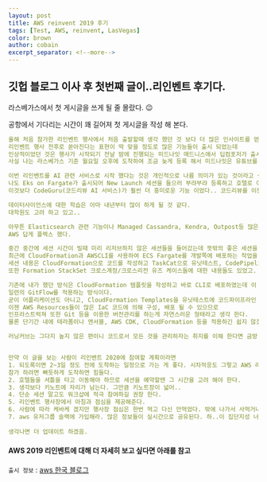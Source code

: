 ```yaml
---
layout: post
title: AWS reinvent 2019 후기
tags: [Test, AWS, reinvent, LasVegas]
color: brown
author: cobain
excerpt_separator: <!--more-->
---
```


<!--more-->

## 깃헙 블로그 이사 후 첫번째 글이..리인벤트 후기다.
라스베가스에서 첫 게시글을 쓰게 될 줄 몰랐다. 😉

공항에서 기다리는 시간이 꽤 길어져 첫 게시글을 작성 해 본다.

```yml
올해 처음 참가한 리인벤트 행사에서 처음 출발할때 생각 했던 것 보다 더 많은 인사이트를 얻게 되었다.
리인벤트 행사 전후로 쏟아진다는 표현이 딱 맞을 정도로 많은 기능들이 출시 되었는데
인상적이었던 것은 행사가 시작되기 전날 밤에 진행되는 미드나잇 매드니스에서 딥컴포저가 출시됨을 알렸다고 한다.
사실 나는 라스베가스 기준 월요일 오후에 도착하여 조금 늦게 등록 해서 미드나잇은 유튜브를 통해 보았다.

이번 리인벤트를 AI 관련 서비스로 시작 했다는 것은 개인적으로 나름 의미가 있는 것이라고 생각한다.
나도 Eks on Fargate가 출시되어 New Launch 세션을 들으러 부랴부랴 등록하고 호텔로 이동했는데
이것보다 CodeGuru(코드리뷰 AI 서비스)가 훨씬 더 흥미로운 기능 이었다.. 코드리뷰를 이젠 AWS가 해주겠다고 한다.

데이터사이언스에 대한 학습은 아마 내년부터 많이 하게 될 것 같다.
대학원도 고려 하고 있고..

아무튼 Elasticsearch 관련 기능이나 Managed Cassandra, Kendra, Outpost등 많은 기능들의 출시를 알렸고
AWS 답게 플렉스 했다.

중간 중간에 세션 시간이 빌때 미리 리저브하지 않은 세션들을 들어갔는데 뜻밖의 좋은 세션을 들었다.
최근에 CloudFormation과 AWSCLI를 사용하여 ECS Fargate를 개발쪽에 배포하는 작업을 했었는데
세션 내용은 CloudFormation으로 코드를 작성하고 TaskCat으로 유닛테스트, CodePipeline을 태우는 내용이었다.
또한 Formation StackSet 크로스계정/크로스리전 유즈 케이스들에 대한 내용들도 있었고.

기존에 내가 했던 방식은 CloudFormation 템플릿을 작성하고 바로 CLI로 배포하였는데 이 방식을 개선해서
일련의 GitFlow를 적용하는 방식이다.
굳이 어플리케이션도 아니고, CloudFormation Templates을 유닛테스트에 코드파이프라인 까지 라는 생각을 할 수 있는데
이젠 AWS Resources들이 많은 IaC 코드에 의해 구성, 배포 될 수 있으므로 
인프라스트럭쳐 또한 Git 등을 이용한 버전관리를 하는게 자연스러운 형태라고 생각 한다.
물론 단기간 내에 테라폼이나 앤서블, AWS CDK, CloudFormation 등을 적용하긴 쉽지 않겠지..조직이란게 내맘같지 않아서....

러닝커브는 그다지 높지 않은 편이니 코드로서 모든 것을 관리하자는 취지를 이해 한다면 금방 배울 수 있을 것이다.


만약 이 글을 보는 사람이 리인벤트 2020에 참여할 계획이라면 
1. 되도록이면 2~3일 정도 전에 도착하는 일정으로 가는 게 좋다. 시차적응도 그렇고 AWS 리인벤트의 모든 것을 
참가 하려면 빠듯하게 도착하면 힘들다.
2. 호텔들을 셔틀을 타고 이동해야 하므로 세션을 예약할땐 그 시간을 고려 해야 한다.
3. 생각보다 키노트에 자리가 남는다. 그만큼 키노트장이 넓어..
4. 단순 세션 말고도 워크샵에 적극 참여하길 권장 한다.
5. 리인벤트 행사장에서 아침과 점심을 제공해준다.
6. 사람에 따라 케바케 겠지만 행사장 점심은 한번 먹고 다신 안먹었다. 밖에 나가서 사먹거나 약속이 있었음.
7. aws 유저그룹 슬랙에 가입해라. 많은 정보들이 실시간으로 공유된다. 하..이 집단지성 너란 녀석
 
생각나면 더 업데이트 하겠음.


```



#### AWS 2019 리인벤트에 대해 더 자세히 보고 싶다면 아래를 참고 
`출시 정보` : [aws 한국 블로그](https://aws.amazon.com/ko/blogs/korea/tag/aws-reinvent-daily/?fbclid=IwAR29vwB6KXsc8h0m0MzaHaJP4NMSGprcCZuzpP2yHTcG6NSMU2fUk4PneO8)




